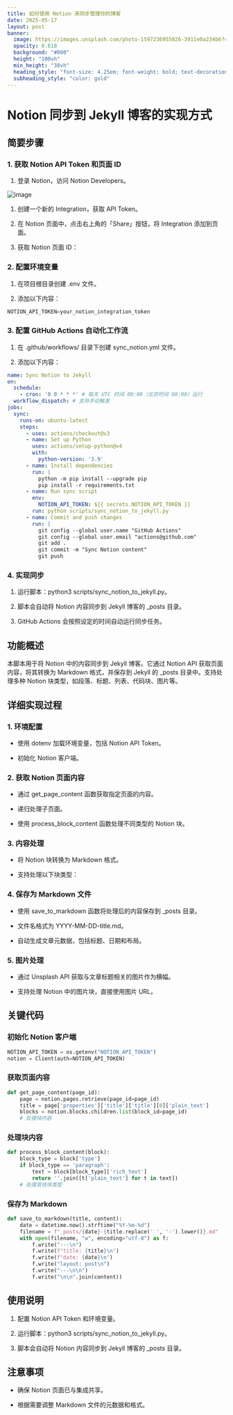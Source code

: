 ```yaml
---
title: 如何使用 Notion 来同步管理你的博客
date: 2025-05-17
layout: post
banner:
  image: https://images.unsplash.com/photo-1597236955026-3911e0a234b6?crop=entropy&cs=tinysrgb&fit=max&fm=jpg&ixid=M3w2OTIwMzJ8MHwxfHJhbmRvbXx8fHx8fHx8fDE3NDc1MDY0NDJ8&ixlib=rb-4.1.0&q=80&w=1080
  opacity: 0.618
  background: "#000"
  height: "100vh"
  min_height: "38vh"
  heading_style: "font-size: 4.25em; font-weight: bold; text-decoration: underline"
  subheading_style: "color: gold"
---
```


# Notion 同步到 Jekyll 博客的实现方式

## 简要步骤

### 1. 获取 Notion API Token 和页面 ID

1. 登录 Notion，访问 Notion Developers。

![image](https://prod-files-secure.s3.us-west-2.amazonaws.com/a7a0cc5a-89b9-4cda-8686-1fba0ca52f40/d19c1afe-dea5-4312-9333-786b0ba83054/image.png?X-Amz-Algorithm=AWS4-HMAC-SHA256&X-Amz-Content-Sha256=UNSIGNED-PAYLOAD&X-Amz-Credential=ASIAZI2LB466VE7UM4A7%2F20250517%2Fus-west-2%2Fs3%2Faws4_request&X-Amz-Date=20250517T182722Z&X-Amz-Expires=3600&X-Amz-Security-Token=IQoJb3JpZ2luX2VjEKf%2F%2F%2F%2F%2F%2F%2F%2F%2F%2FwEaCXVzLXdlc3QtMiJHMEUCIQDAHIO4k47XypzGgeDAuZSGhQi7qQliGdbFSF2MG31GyQIge7%2BpWRWbQAZ9KpD1oE9gcW9OpwyiEvyM2%2BewljSCMBIq%2FwMIXxAAGgw2Mzc0MjMxODM4MDUiDNjB0F8PJb6dXdpKfyrcA9KF3Q6k04HSWkhafhVgbaLXyRlRNm8LpM4croHHJ3ghaYGBsj0xbq1fw73ZUjwy%2BMkb84tdD7WPw0%2BE0QTB%2Bm7MOUXQju%2BUCXOAblvj5XAaoSnWnZcIYh49A3biWiHtn0UR6iC5tF9M1PTxevexcbGlZowWgNdg5shbveQKManeDFEWjsKJCLhbzedI3zl2nY64KkkKidDpvY3TNpyfL3jbLRGVE2pnvrE3S2tAHBUJd1Wj2U9f6%2FZHv4EFyIz3lgIOA574mkSFJA5a%2FyiDABKPQ%2BYc0qGrmMGZj3ZWvsUDfHqJn1e5eGDLvGrm7%2FVTkxpzhb5djjDP08B4JVUWRGiDpM97AAbBL7VchbSC6yJ%2BLI22qDR9rWf%2F77itQDOgquwcb8awwLGAY5%2BnsUqgxO7wMYXZ0gjlg9uBylXFZUGaMeiPied59voxhfQ45Gd6dfGClsItOLfIAGJYmyt10NtZDzznOzxbOThlugP2HhKnVcrngE6efLmn8nQLexl5AEhWNsJiIziw4d1LQJ6G19p1JFzIlMF7T4tNzEwKPyTB5suHfhYWAhMB6Iz4CMCBFtUWzwCQXcjDGaqb7RYbs%2FYg7wxbmZgwt6e85NFn1rGpDzQ9u2R2CqySvFcgMNa2osEGOqUBkOA7bld6jQ1pzZi9yAyhtMNRer3P%2B7trSLUt%2BpyMzzfNll39KZ9gpsXnPEk42kWiTegmE4WFJVf3sq9bkbPuTazyuIeP9eGa%2FKd381pdP4QKL0KACyiag53cRds3jYAL%2BR8K1BNN7sQGqOBA6K1zCqXtboBtre%2Bum5e9kVyYh1syB6yDw1ajEYfTcHAUftkIUEe5NuzHxlJFzmC1EzFLU79Fn5jE&X-Amz-Signature=f1cde2fc29975eefba738b62d82235080709145039a71137d67a058c2c560451&X-Amz-SignedHeaders=host&x-id=GetObject)

1. 创建一个新的 Integration，获取 API Token。

1. 在 Notion 页面中，点击右上角的「Share」按钮，将 Integration 添加到页面。

1. 获取 Notion 页面 ID：


### 2. 配置环境变量

1. 在项目根目录创建 .env 文件。

1. 添加以下内容：

```javascript
NOTION_API_TOKEN=your_notion_integration_token
```

### 3. 配置 GitHub Actions 自动化工作流

1. 在 .github/workflows/ 目录下创建 sync_notion.yml 文件。

1. 添加以下内容：

```yaml
name: Sync Notion to Jekyll
on:
  schedule:
    - cron: '0 0 * * *' # 每天 UTC 时间 00:00（北京时间 08:00）运行
  workflow_dispatch: # 支持手动触发
jobs:
  sync:
    runs-on: ubuntu-latest
    steps:
      - uses: actions/checkout@v3
      - name: Set up Python
        uses: actions/setup-python@v4
        with:
          python-version: '3.9'
      - name: Install dependencies
        run: |
          python -m pip install --upgrade pip
          pip install -r requirements.txt
      - name: Run sync script
        env:
          NOTION_API_TOKEN: ${{ secrets.NOTION_API_TOKEN }}
        run: python scripts/sync_notion_to_jekyll.py
      - name: Commit and push changes
        run: |
          git config --global user.name "GitHub Actions"
          git config --global user.email "actions@github.com"
          git add .
          git commit -m "Sync Notion content"
          git push
```

### 4. 实现同步

1. 运行脚本：python3 scripts/sync_notion_to_jekyll.py。

1. 脚本会自动将 Notion 内容同步到 Jekyll 博客的 _posts 目录。

1. GitHub Actions 会按照设定的时间自动运行同步任务。

## 功能概述

本脚本用于将 Notion 中的内容同步到 Jekyll 博客。它通过 Notion API 获取页面内容，将其转换为 Markdown 格式，并保存到 Jekyll 的 _posts 目录中。支持处理多种 Notion 块类型，如段落、标题、列表、代码块、图片等。

## 详细实现过程

### 1. 环境配置

- 使用 dotenv 加载环境变量，包括 Notion API Token。

- 初始化 Notion 客户端。

### 2. 获取 Notion 页面内容

- 通过 get_page_content 函数获取指定页面的内容。

- 递归处理子页面。

- 使用 process_block_content 函数处理不同类型的 Notion 块。

### 3. 内容处理

- 将 Notion 块转换为 Markdown 格式。

- 支持处理以下块类型：


### 4. 保存为 Markdown 文件

- 使用 save_to_markdown 函数将处理后的内容保存到 _posts 目录。

- 文件名格式为 YYYY-MM-DD-title.md。

- 自动生成文章元数据，包括标题、日期和布局。

### 5. 图片处理

- 通过 Unsplash API 获取与文章标题相关的图片作为横幅。

- 支持处理 Notion 中的图片块，直接使用图片 URL。

## 关键代码

### 初始化 Notion 客户端

```python
NOTION_API_TOKEN = os.getenv("NOTION_API_TOKEN")
notion = Client(auth=NOTION_API_TOKEN)
```

### 获取页面内容

```python
def get_page_content(page_id):
    page = notion.pages.retrieve(page_id=page_id)
    title = page['properties']['title']['title'][0]['plain_text']
    blocks = notion.blocks.children.list(block_id=page_id)
    # 处理块内容
```

### 处理块内容

```python
def process_block_content(block):
    block_type = block['type']
    if block_type == 'paragraph':
        text = block[block_type]['rich_text']
        return ''.join([t['plain_text'] for t in text])
    # 处理其他块类型
```

### 保存为 Markdown

```python
def save_to_markdown(title, content):
    date = datetime.now().strftime("%Y-%m-%d")
    filename = f"_posts/{date}-{title.replace(' ', '-').lower()}.md"
    with open(filename, "w", encoding="utf-8") as f:
        f.write("---\n")
        f.write(f"title: {title}\n")
        f.write(f"date: {date}\n")
        f.write("layout: post\n")
        f.write("---\n\n")
        f.write("\n\n".join(content))
```

## 使用说明

1. 配置 Notion API Token 和环境变量。

1. 运行脚本：python3 scripts/sync_notion_to_jekyll.py。

1. 脚本会自动将 Notion 内容同步到 Jekyll 博客的 _posts 目录。

## 注意事项

- 确保 Notion 页面已与集成共享。

- 根据需要调整 Markdown 文件的元数据和格式。